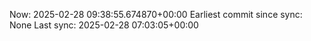 Now: 2025-02-28 09:38:55.674870+00:00 Earliest commit since sync: None Last sync: 2025-02-28 07:03:05+00:00
